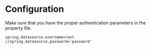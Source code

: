 # Configuration

Make sure that you have the proper authentication parameters in the property file.

```
spring.datasource.username=root
//spring.datasource.password='password'
```

